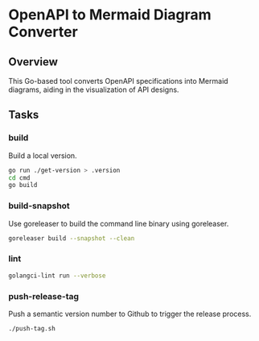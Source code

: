 # OpenAPI to Mermaid Diagram Converter

## Overview

This Go-based tool converts OpenAPI specifications into Mermaid diagrams, aiding in the visualization of API designs.

## Tasks

### build

Build a local version.

```sh
go run ./get-version > .version
cd cmd
go build
```

### build-snapshot

Use goreleaser to build the command line binary using goreleaser.

```sh
goreleaser build --snapshot --clean
```

### lint

```sh
golangci-lint run --verbose
```

### push-release-tag

Push a semantic version number to Github to trigger the release process.

```sh
./push-tag.sh
```
